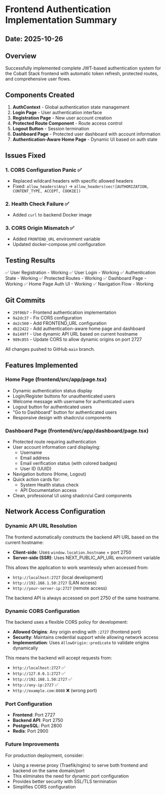 # Frontend Authentication Implementation Summary

## Date: 2025-10-26

## Overview
Successfully implemented complete JWT-based authentication system for the Cobalt Stack frontend with automatic token refresh, protected routes, and comprehensive user flows.

## Components Created

1. **AuthContext** - Global authentication state management
2. **Login Page** - User authentication interface
3. **Registration Page** - New user account creation
4. **Protected Route Component** - Route access control
5. **Logout Button** - Session termination
6. **Dashboard Page** - Protected user dashboard with account information
7. **Authentication-Aware Home Page** - Dynamic UI based on auth state

## Issues Fixed

### 1. CORS Configuration Panic ✅
- Replaced wildcard headers with specific allowed headers
- Fixed: `allow_headers(Any)` → `allow_headers(vec![AUTHORIZATION, CONTENT_TYPE, ACCEPT, COOKIE])`

### 2. Health Check Failure ✅
- Added `curl` to backend Docker image

### 3. CORS Origin Mismatch ✅
- Added `FRONTEND_URL` environment variable
- Updated docker-compose.yml configuration

## Testing Results

✅ User Registration - Working
✅ User Login - Working
✅ Authentication State - Working
✅ Protected Routes - Working
✅ Dashboard Page - Working
✅ Home Page Auth UI - Working
✅ Navigation Flow - Working

## Git Commits

- `29f06b7` - Frontend authentication implementation
- `9a2dc37` - Fix CORS configuration
- `de2c560` - Add FRONTEND_URL configuration
- `db22422` - Add authentication-aware home page and dashboard
- `0a149ff` - Use dynamic API URL based on current hostname
- `989c855` - Update CORS to allow dynamic origins on port 2727

All changes pushed to GitHub `main` branch.

## Features Implemented

### Home Page (frontend/src/app/page.tsx)
- Dynamic authentication status display
- Login/Register buttons for unauthenticated users
- Welcome message with username for authenticated users
- Logout button for authenticated users
- "Go to Dashboard" button for authenticated users
- Responsive design with shadcn/ui components

### Dashboard Page (frontend/src/app/dashboard/page.tsx)
- Protected route requiring authentication
- User account information card displaying:
  - Username
  - Email address
  - Email verification status (with colored badges)
  - User ID (UUID)
- Navigation buttons (Home, Logout)
- Quick action cards for:
  - System Health status check
  - API Documentation access
- Clean, professional UI using shadcn/ui Card components

## Network Access Configuration

### Dynamic API URL Resolution
The frontend automatically constructs the backend API URL based on the current hostname:
- **Client-side**: Uses `window.location.hostname` + port 2750
- **Server-side (SSR)**: Uses NEXT_PUBLIC_API_URL environment variable

This allows the application to work seamlessly when accessed from:
- `http://localhost:2727` (local development)
- `http://192.168.1.50:2727` (LAN access)
- `http://your-server-ip:2727` (remote access)

The backend API is always accessed on port 2750 of the same hostname.

### Dynamic CORS Configuration
The backend uses a flexible CORS policy for development:
- **Allowed Origins**: Any origin ending with `:2727` (frontend port)
- **Security**: Maintains credential support while allowing network access
- **Implementation**: Uses `AllowOrigin::predicate` to validate origins dynamically

This means the backend will accept requests from:
- `http://localhost:2727` ✅
- `http://127.0.0.1:2727` ✅
- `http://192.168.1.50:2727` ✅
- `http://any-ip:2727` ✅
- `http://example.com:8080` ❌ (wrong port)

### Port Configuration
- **Frontend**: Port 2727
- **Backend API**: Port 2750
- **PostgreSQL**: Port 2800
- **Redis**: Port 2900

### Future Improvements
For production deployment, consider:
- Using a reverse proxy (Traefik/nginx) to serve both frontend and backend on the same domain/port
- This eliminates the need for dynamic port configuration
- Provides better security with SSL/TLS termination
- Simplifies CORS configuration
